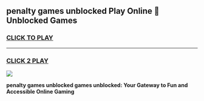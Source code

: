 
## penalty games unblocked Play Online 👋 Unblocked Games
<h3>
<a href="https://premium.freeplayer.one?title=penalty_games_unblocked&ref=19F">CLICK TO PLAY</a></h3>
<hr>

<h3>
<a href="https://premium.freeplayer.one?title=penalty_games_unblocked&ref=19F">CLICK 2 PLAY</a>
  
</h3>

<a href="https://premium.freeplayer.one?title=penalty_games_unblocked&ref=19F"><img src="https://clearcache.store/games.png"></a>


**penalty games unblocked games unblocked: Your Gateway to Fun and Accessible Online Gaming**
